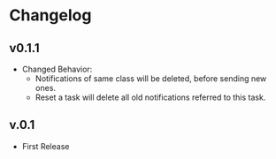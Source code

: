 Changelog
=========
v0.1.1
----------------------
- Changed Behavior: 
  - Notifications of same class will be deleted, before sending new ones.
  - Reset a task will delete all old notifications referred to this task.

v.0.1
----------------------
- First Release
